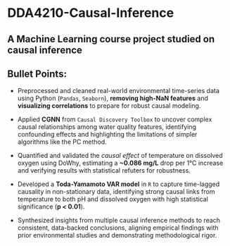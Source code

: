 # DDA4210-Causal-Inference
A Machine Learning course project studied on causal inference
---
## Bullet Points:
- Preprocessed and cleaned real-world environmental time-series data using Python (`Pandas`, `Seaborn`), **removing high-NaN features** and **visualizing correlations** to prepare for robust causal modeling.

- Applied **CGNN** from `Causal Discovery Toolbox` to uncover complex causal relationships among water quality features, identifying confounding effects and highlighting the limitations of simpler algorithms like the PC method.

- Quantified and validated the *causal effect* of temperature on dissolved oxygen using DoWhy, estimating a **~0.086 mg/L** drop per 1°C increase and verifying results with statistical refuters for robustness.

- Developed a **Toda-Yamamoto VAR model** in `R` to capture time-lagged causality in non-stationary data, identifying strong causal links from temperature to both pH and dissolved oxygen with high statistical significance (**p < 0.01**).

- Synthesized insights from multiple causal inference methods to reach consistent, data-backed conclusions, aligning empirical findings with prior environmental studies and demonstrating methodological rigor.
